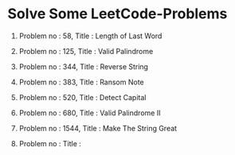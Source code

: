 # Solve Some LeetCode-Problems
1. Problem no : 58,
Title : Length of Last Word   

2. Problem no : 125,
Title : Valid Palindrome 

3. Problem no : 344,
Title : Reverse String  

4. Problem no : 383,
Title : Ransom Note 

5. Problem no : 520,
Title : Detect Capital    

6. Problem no : 680,
Title : Valid Palindrome II  

7. Problem no : 1544,
Title : Make The String Great 

8. Problem no : 
Title : 
